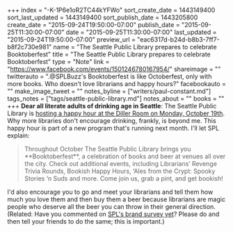 +++
index = "-K-1P6e1oR2TC44kYFWo"
sort_create_date = 1443149400
sort_last_updated = 1443149400
sort_publish_date = 1443205800
create_date = "2015-09-24T19:50:00-07:00"
publish_date = "2015-09-25T11:30:00-07:00"
date = "2015-09-25T11:30:00-07:00"
last_updated = "2015-09-24T19:50:00-07:00"
preview_url = "eac6317d-b24d-b8b3-7ff7-b8f2c730e981"
name = "The Seattle Public Library prepares to celebrate Booktoberfest"
title = "The Seattle Public Library prepares to celebrate Booktoberfest"
type = "Note"
link = "https://www.facebook.com/events/1501246780167954/"
shareimage = ""
twitterauto = ".@SPLBuzz's Booktoberfest is like Octoberfest, only with more books. Who doesn't love librarians and happy hours?"
facebookauto = ""
make_image_tweet = ""
notes_byline = ["writers/paul-constant.md"]
tags_notes = ["tags/seattle-public-library.md"]
notes_about = ""
books = ""
+++
**Dear all literate adults of drinking age in Seattle**: The Seattle Public Library is [hosting a happy hour at the Diller Room on Monday, October 19th](https://www.facebook.com/events/1501246780167954/). Why more libraries don't encourage drinking, frankly, is beyond me. This happy hour is part of a new program that's running next month. I'll let SPL explain:

<blockquote>Throughout October The Seattle Public Library brings you **Booktoberfest**, a celebration of books and beer at venues all over the city. Check out additional events, including Librarians’ Revenge Trivia Rounds, Bookish Happy Hours, ‘Ales from the Crypt: Spooky Stories ‘n Suds and more. Come join us, grab a pint, and get bookish!</blockquote>

I'd also encourage you to go and meet your librarians and tell them how much you love them and then buy them a beer because librarians are magic people who deserve all the beer you can throw in their general direction. (Related: Have you commented on [SPL's brand survey yet](http://seattlereviewofbooks.com/notes/2015/09/21/help-seattle-public-library-remember-that-books-and-librarians-are-what-matter-most/)? Please do and then tell your friends to do the same; this is important.)